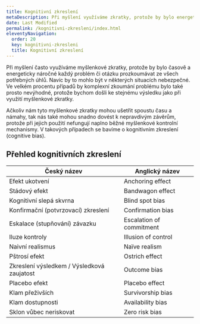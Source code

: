 ```yaml
---
title: Kognitivní zkreslení
metaDescription: Při myšlení využíváme zkratky, protože by bylo energeticky náročné vše prozkoumávat z různých úhlů a navíc také nebezpečné a často také naprosto nevýhodné, protože bychom došli ke stejnému výsledku.
date: Last Modified 
permalink: /kognitivni-zkresleni/index.html
eleventyNavigation:
  order: 20
  key: kognitivni-zkresleni
  title: Kognitivní zkreslení
---
```

Při myšlení často využíváme myšlenkové zkratky, protože by bylo časově a energeticky náročné každý problém či otázku prozkoumávat ze všech potřebných úhlů. Navíc by to mohlo být v některých situacích nebezpečné. Ve velkém procentu případů by komplexní zkoumání problému bylo také prosto nevýhodné, protože bychom došli ke stejnému výsledku jako při využití myšlenkové zkratky.

Ačkoliv nám tyto myšlenkové zkratky mohou ušetřit spoustu času a námahy, tak nás také mohou snadno dovést k nepravdivým závěrům, protože při jejich použití nefungují naplno běžné myšlenkové kontrolní mechanismy. V takových případech se bavíme o kognitivním zkreslení (cognitive bias).

## Přehled kognitivních zkreslení

|Český název|Anglický název
|-|-|
|Efekt ukotvení|Anchoring effect|
|Stádový efekt|Bandwagon effect|
|Kognitivní slepá skvrna|Blind spot bias|
|Konfirmační (potvrzovací) zkreslení|Confirmation bias|
|Eskalace (stupňování) závazku|Escalation of commitment|
|Iluze kontroly|Illusion of control|
|Naivní realismus|Naïve realism|
|Pštrosí efekt|Ostrich effect|
|Zkreslení výsledkem / Výsledková zaujatost|Outcome bias|
|Placebo efekt|Placebo effect|
|Klam přeživších|Survivorship bias|
|Klam dostupnosti|Availability bias|
|Sklon vůbec neriskovat|Zero risk bias|